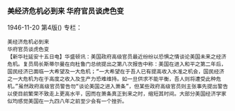 ### 美经济危机必到来  华府官员谈虎色变

1946-11-20
第4版()
专栏：

    美经济危机必到来
    华府官员谈虎色变
    【新华社延安十五日电】华盛顿讯：美国政府高级官员最近纷纷以恐惧之情谈论美国未来之经济危机。复员局长斯蒂尔曼在向杜鲁门总统提出之第八次报告中称：美国在进入和平之第二年后，国民经济已面临一大希望及一大危机；“一大希望在于吾人已有提高收入水准之机会，国民经济之一大危机为在于高度之收入及生产力恐难维持。如一旦供求不能平衡，吾人则将遭受此种危机。”虽然政府高级官员警告勿“谈论美国之进入萧条”，但某些政府高级官员则主张事先提出警告以使目前繁荣不致走上更高水平，因而在萧条真正到来之时，缩短其时间。大部分美国经济学家似均感觉美国在一九四八年之前至少会有一个挫折。

